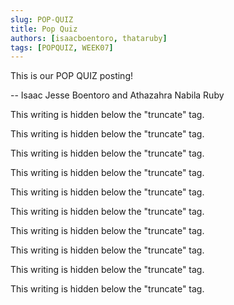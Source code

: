 ```yaml
---
slug: POP-QUIZ
title: Pop Quiz
authors: [isaacboentoro, thataruby]
tags: [POPQUIZ, WEEK07]
---
```


This is our POP QUIZ posting!

-- Isaac Jesse Boentoro and Athazahra Nabila Ruby

<!--truncate-->

This writing is hidden below the "truncate" tag.

This writing is hidden below the "truncate" tag.

This writing is hidden below the "truncate" tag.

This writing is hidden below the "truncate" tag.

This writing is hidden below the "truncate" tag.

This writing is hidden below the "truncate" tag.

This writing is hidden below the "truncate" tag.

This writing is hidden below the "truncate" tag.

This writing is hidden below the "truncate" tag.

This writing is hidden below the "truncate" tag.
